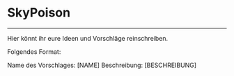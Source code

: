 # SkyPoison

---------
Hier könnt ihr eure Ideen und Vorschläge reinschreiben.

Folgendes Format:

Name des Vorschlages: [NAME]
Beschreibung: [BESCHREIBUNG]
